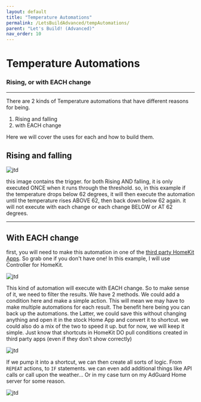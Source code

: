 ```yaml
---
layout: default
title: "Temperature Automations"
permalink: /LetsBuildAdvanced/tempAutomations/
parent: "Let's Build! (Advanced)"
nav_order: 10
---
```

# Temperature Automations
### Rising, or with EACH change
---

There are 2 kinds of Temperature automations that have different reasons for being.

1. Rising and falling
2. with EACH change

Here we will cover the uses for each and how to build them.

## Rising and falling

![jtd](https://github.com/PaRkThEcAr/PaRkThEcAr.github.io/blob/main/docs/LetsBuild/Images/RiseFallTempStock.png?raw=true)

this image contains the trigger. for both Rising AND falling, it is only executed ONCE when it runs through the threshold. so, in this example if the temperature drops below 62 degrees, it will then execute the automation until the temperature rises ABOVE 62, then back down below 62 again. it will not execute with each change or each change BELOW or AT 62 degrees.

---

## With EACH change

first, you will need to make this automation in one of the [third party HomeKit Apps](https://parkthecar.github.io/getting-started/homekit-apps/). So grab one if you don't have one! In this example, I will use Controller for HomeKit.

![jtd](https://github.com/PaRkThEcAr/PaRkThEcAr.github.io/blob/main/docs/LetsBuild/Images/RiseFallTempStock.png?raw=true)

This kind of automation will execute with EACH change. So to make sense of it, we need to filter the results. We have 2 methods. We could add a condition here and make a simple action. This will mean we may have to make multiple automations for each result. The benefit here being you can back up the automations. the Latter, we could save this without changing anything and open it in the stock Home App and convert it to shortcut. we could also do a mix of the two to speed it up. but for now, we will keep it simple. Just know that shortcuts in HomeKit DO pull conditions created in third party apps (even if they don't show correctly)

![jtd](https://github.com/PaRkThEcAr/PaRkThEcAr.github.io/blob/main/docs/LetsBuild/Images/ControllerTempAutomation.png?raw=true)

If we pump it into a shortcut, we can then create all sorts of logic. From `REPEAT` actions, to `IF` statements. we can even add additional things like API calls or call upon the weather... Or in my case turn on my AdGuard Home server for some reason.

![jtd](https://github.com/PaRkThEcAr/PaRkThEcAr.github.io/blob/main/docs/LetsBuild/Images/TemperatureConvertedShortcut.png?raw=true)
